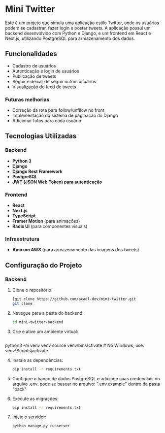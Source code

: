 # Mini Twitter

Este é um projeto que simula uma aplicação estilo Twitter, onde os usuários podem se cadastrar, fazer login e postar tweets. A aplicação possui um backend desenvolvido com Python e Django, e um frontend em React e Next.js, utilizando PostgreSQL para armazenamento dos dados.

## Funcionalidades

- Cadastro de usuários
- Autenticação e login de usuários
- Publicação de tweets
- Seguir e deixar de seguir outros usuários
- Visualização do feed de tweets

### Futuras melhorias

- Correção da rota para follow/unfllow no front
- Implementação do sistema de páginação do Django
- Adicionar fotos para cada usuário

## Tecnologias Utilizadas

### Backend
- **Python 3**
- **Django**
- **Django Rest Framework**
- **PostgreSQL**
- **JWT (JSON Web Token) para autenticação**

### Frontend
- **React**
- **Next.js**
- **TypeScript**
- **Framer Motion** (para animações)
- **Radix UI** (para componentes visuais)

### Infraestrutura
- **Amazon AWS** (para armazenamento das imagens dos tweets)

## Configuração do Projeto

### Backend

1. Clone o repositório:
   ```bash
   [git clone https://github.com/acadl-dev/mini-twitter.git
   git clone 

2. Navegue para a pasta do backend:
   ```bash
   cd mini-twitter/backend

3. Crie e ative um ambiente virtual:
   ```bash
  python3 -m venv venv
  source venv/bin/activate  # No Windows, use: venv\Scripts\activate

4. Instale as dependências:
   ```bash
   pip install -r requirements.txt

5. Configure o banco de dados PostgreSQL e adicione suas credenciais no arquivo .env.
   pode se basear no arquivo: ".env.example" dentro da pasta "back"

6. Execute as migrações:
   ```bash
   pip install -r requirements.txt

8. Inicie o servidor:
    ```bash
   python manage.py runserver

   
